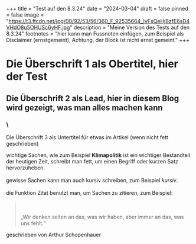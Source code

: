 +++
title = "Test auf den 8.3.24"
date = "2024-03-04"
draft = false
pinned = false
image = "https://t3.ftcdn.net/jpg/00/92/53/56/360_F_92535664_IvFsQeHjBzfE6sD4VHdO8u5OHUSc6yHF.jpg"
description = "Meine Version des Tests auf den 8.3.24"
footnotes = "hier kann man Fussnoten einfügen, zum Beispiel als Disclaimer (ernstgemeint), Achtung, der Block ist nicht ernst gemeint."
+++
# Die Überschrift 1 als Obertitel, hier der Test

## Die Überschrift 2 als Lead, hier in diesem Blog wird gezeigt, was man alles machen kann

### \
Die Überschrift 3 als Untertitel für etwas im Artikel (wenn nicht fett geschrieben)



wichtige Sachen, wie zum Beispiel **Klimapolitik** ist ein wichtiger Bestandteil der heutigen Zeit, schreibt man fett, um einen Begriff oder kurzen Satz hervorzuheben. \
\
gewisse Sachen kann man auch kursiv schreiben, zum Beispiel *kursiv*. \
\
die Funktion Zitat benutzt man, um Sachen zu zitieren, zum Beispiel:

> \
> \
> „Wir denken selten an das, was wir haben, aber immer an das, was uns fehlt.“ 

geschrieben von Arthur Schopenhauer